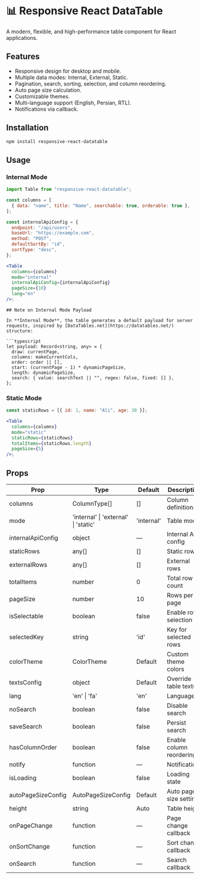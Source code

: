 # 📊 Responsive React DataTable

A modern, flexible, and high-performance table component for React applications.

## Features

- Responsive design for desktop and mobile.
- Multiple data modes: Internal, External, Static.
- Pagination, search, sorting, selection, and column reordering.
- Auto page size calculation.
- Customizable themes.
- Multi-language support (English, Persian, RTL).
- Notifications via callback.

## Installation

```bash
npm install responsive-react-datatable
```

## Usage

### Internal Mode

```jsx
import Table from "responsive-react-datatable";

const columns = [
  { data: "name", title: "Name", searchable: true, orderable: true },
];

const internalApiConfig = {
  endpoint: "/api/users",
  baseUrl: "https://example.com",
  method: "POST",
  defaultSortBy: "id",
  sortType: "desc",
};

<Table
  columns={columns}
  mode="internal"
  internalApiConfig={internalApiConfig}
  pageSize={10}
  lang="en"
/>;
```

````
## Note on Internal Mode Payload

In **Internal Mode**, the table generates a default payload for server requests, inspired by [DataTables.net](https://datatables.net/) structure:

```typescript
let payload: Record<string, any> = {
  draw: currentPage,
  columns: makeCurrentCols,
  order: order || [],
  start: (currentPage - 1) * dynamicPageSize,
  length: dynamicPageSize,
  search: { value: searchText || "", regex: false, fixed: [] },
};

````

### Static Mode

```jsx
const staticRows = [{ id: 1, name: "Ali", age: 30 }];

<Table
  columns={columns}
  mode="static"
  staticRows={staticRows}
  totalItems={staticRows.length}
  pageSize={5}
/>;
```

## Props

| Prop               | Type                                 | Default    | Description              |
| ------------------ | ------------------------------------ | ---------- | ------------------------ |
| columns            | ColumnType[]                         | []         | Column definitions       |
| mode               | 'internal' \| 'external' \| 'static' | 'internal' | Table mode               |
| internalApiConfig  | object                               | —          | Internal API config      |
| staticRows         | any[]                                | []         | Static rows              |
| externalRows       | any[]                                | []         | External rows            |
| totalItems         | number                               | 0          | Total row count          |
| pageSize           | number                               | 10         | Rows per page            |
| isSelectable       | boolean                              | false      | Enable row selection     |
| selectedKey        | string                               | 'id'       | Key for selected rows    |
| colorTheme         | ColorTheme                           | Default    | Custom theme colors      |
| textsConfig        | object                               | Default    | Override table texts     |
| lang               | 'en' \| 'fa'                         | 'en'       | Language                 |
| noSearch           | boolean                              | false      | Disable search           |
| saveSearch         | boolean                              | false      | Persist search           |
| hasColumnOrder     | boolean                              | false      | Enable column reordering |
| notify             | function                             | —          | Notifications            |
| isLoading          | boolean                              | false      | Loading state            |
| autoPageSizeConfig | AutoPageSizeConfig                   | Default    | Auto page size settings  |
| height             | string                               | Auto       | Table height             |
| onPageChange       | function                             | —          | Page change callback     |
| onSortChange       | function                             | —          | Sort change callback     |
| onSearch           | function                             | —          | Search callback          |
